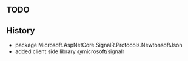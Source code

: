
## TODO


## History

- package Microsoft.AspNetCore.SignalR.Protocols.NewtonsoftJson
- added client side library @microsoft/signalr